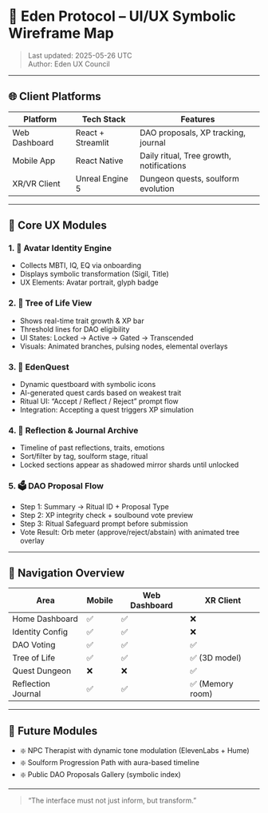 # 🧭 Eden Protocol – UI/UX Symbolic Wireframe Map

> Last updated: 2025-05-26 UTC  
> Author: Eden UX Council

---

## 🌐 Client Platforms

| Platform      | Tech Stack          | Features                                |
|---------------|---------------------|-----------------------------------------|
| Web Dashboard | React + Streamlit   | DAO proposals, XP tracking, journal     |
| Mobile App    | React Native        | Daily ritual, Tree growth, notifications|
| XR/VR Client  | Unreal Engine 5     | Dungeon quests, soulform evolution      |

---

## 🧠 Core UX Modules

### 1. 🧬 **Avatar Identity Engine**
- Collects MBTI, IQ, EQ via onboarding
- Displays symbolic transformation (Sigil, Title)
- UX Elements: Avatar portrait, glyph badge

### 2. 🌳 **Tree of Life View**
- Shows real-time trait growth & XP bar
- Threshold lines for DAO eligibility
- UI States: Locked → Active → Gated → Transcended
- Visuals: Animated branches, pulsing nodes, elemental overlays

### 3. 🔮 **EdenQuest**
- Dynamic questboard with symbolic icons
- AI-generated quest cards based on weakest trait
- Ritual UI: “Accept / Reflect / Reject” prompt flow
- Integration: Accepting a quest triggers XP simulation

### 4. 🧾 **Reflection & Journal Archive**
- Timeline of past reflections, traits, emotions
- Sort/filter by tag, soulform stage, ritual
- Locked sections appear as shadowed mirror shards until unlocked

### 5. 🗳️ **DAO Proposal Flow**
- Step 1: Summary → Ritual ID + Proposal Type
- Step 2: XP integrity check + soulbound vote preview
- Step 3: Ritual Safeguard prompt before submission
- Vote Result: Orb meter (approve/reject/abstain) with animated tree overlay

---

## 🧠 Navigation Overview

| Area               | Mobile          | Web Dashboard   | XR Client        |
|--------------------|------------------|------------------|------------------|
| Home Dashboard     | ✅               | ✅               | ❌               |
| Identity Config    | ✅               | ✅               | ❌               |
| DAO Voting         | ✅               | ✅               | ✅               |
| Tree of Life       | ✅               | ✅               | ✅ (3D model)    |
| Quest Dungeon      | ❌               | ❌               | ✅               |
| Reflection Journal | ✅               | ✅               | ✅ (Memory room) |

---

## 🧩 Future Modules

- ❇️ NPC Therapist with dynamic tone modulation (ElevenLabs + Hume)
- ❇️ Soulform Progression Path with aura-based timeline
- ❇️ Public DAO Proposals Gallery (symbolic index)

---

> “The interface must not just inform, but transform.”

